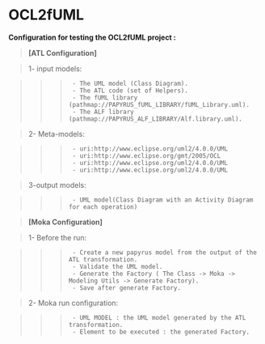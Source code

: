 # OCL2fUML
**Configuration for testing the OCL2fUML project :**
>**[ATL Configuration]**

>1- input models:

>>>      - The UML model (Class Diagram).
>>>      - The ATL code (set of Helpers).
>>>      - The fUML library (pathmap://PAPYRUS_fUML_LIBRARY/fUML_Library.uml).
>>>      - The ALF library (pathmap://PAPYRUS_ALF_LIBRARY/Alf.library.uml).

>2- Meta-models:

>>>      - uri:http://www.eclipse.org/uml2/4.0.0/UML
>>>      - uri:http://www.eclipse.org/gmt/2005/OCL 
>>>      - uri:http://www.eclipse.org/uml2/4.0.0/UML
>>>      - uri:http://www.eclipse.org/uml2/4.0.0/UML

>3-output models:

>>>      - UML model(Class Diagram with an Activity Diagram for each operation)

>**[Moka Configuration]**

>1- Before the run:

>>>      - Create a new papyrus model from the output of the ATL transformation.
>>>      - Validate the UML model.
>>>      - Generate the Factory ( The Class -> Moka -> Modeling Utils -> Generate Factory).
>>>      - Save after generate Factory.

>2- Moka run configuration:

>>>   	 - UML MODEL : the UML model generated by the ATL transformation.
>>>   	 - Element to be executed : the generated Factory.
							  
